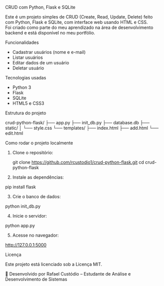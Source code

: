 CRUD com Python, Flask e SQLite

Este é um projeto simples de CRUD (Create, Read, Update, Delete) feito com Python, Flask e SQLite, com interface web usando HTML e CSS.  
Foi criado como parte do meu aprendizado na área de desenvolvimento backend e está disponível no meu portfólio.

Funcionalidades

-  Cadastrar usuários (nome e e-mail)
-  Listar usuários
-  Editar dados de um usuário
-  Deletar usuário

Tecnologias usadas

- Python 3
- Flask
- SQLite
- HTML5 e CSS3

Estrutura do projeto

crud-python-flask/
├── app.py
├── init_db.py
├── database.db
├── static/
│ └── style.css
└── templates/
  ├── index.html
  ├── add.html
  └── edit.html

Como rodar o projeto localmente

1. Clone o repositório:

   git clone https://github.com/rcustodio1/crud-python-flask.git
   cd crud-python-flask

2. Instale as dependências:

pip install flask

3. Crie o banco de dados:

python init_db.py

4. Inicie o servidor:

python app.py

5. Acesse no navegador:

http://127.0.0.1:5000

Licença

Este projeto está licenciado sob a Licença MIT.

🔗 Desenvolvido por Rafael Custódio – Estudante de Análise e Desenvolvimento de Sistemas
